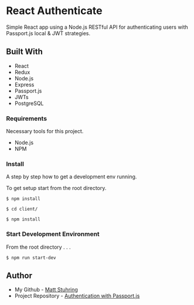 # React Authenticate

Simple React app using a Node.js RESTful API for authenticating users with Passport.js local & JWT strategies.

## Built With

* React
* Redux
* Node.js
* Express
* Passport.js
* JWTs
* PostgreSQL

### Requirements

Necessary tools for this project.

* Node.js
* NPM

### Install

A step by step how to get a development env running.

To get setup start from the root directory.

```
$ npm install
```


```
$ cd client/
```


```
$ npm install
```

### Start Development Environment

From the root directory . . .

```
$ npm run start-dev
```

## Author

* My Github - [Matt Stuhring](https://github.com/mattstuhring)
* Project Repository - [Authentication with Passport.js](https://github.com/mattstuhring/react-authenticate)
